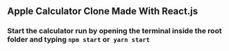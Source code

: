 ## Apple Calculator Clone Made With React.js

### Start the calculator run by opening the terminal inside the root folder and typing `npm start` or` yarn start`


